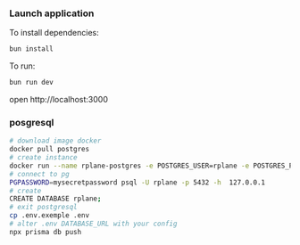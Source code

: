 ### Launch application

To install dependencies:
```sh
bun install
```

To run:
```sh
bun run dev
```

open http://localhost:3000

### posgresql

```sh
# download image docker
docker pull postgres
# create instance
docker run --name rplane-postgres -e POSTGRES_USER=rplane -e POSTGRES_PASSWORD=mysecretpassword -p 5432:5432 -d postgres
# connect to pg
PGPASSWORD=mysecretpassword psql -U rplane -p 5432 -h  127.0.0.1
# create
CREATE DATABASE rplane;
# exit postgresql
cp .env.exemple .env
# alter .env DATABASE_URL with your config
npx prisma db push
```